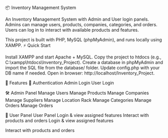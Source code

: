 📦 Inventory Management System

An Inventory Management System with Admin and User login panels. Admins can manage users, products, companies, categories, and orders. Users can log in to interact with available products and features.

This project is built with PHP, MySQL (phpMyAdmin), and runs locally using XAMPP.
⚡ Quick Start

  Install XAMPP
 and start Apache + MySQL.
  Copy the project to htdocs (e.g., C:\xampp\htdocs\Inventory_Project).
 Create a database in phpMyAdmin and import the SQL file from the database/ folder.
 Update config.php with your DB name if needed.
 Open in browser: http://localhost/Inventory_Project.

🚀 Features
🔑 Authentication
Admin Login
User Login

🛠️ Admin Panel
    Manage Users
    Manage Products
    Manage Companies
    Manage Suppliers
    Manage Location Rack
    Manage Categories
    Manage Orders
    Manage Orders
    
   👤 User Panel
   User Panel
 Login & view assigned features
Interact with products and orders
Login & view assigned features

Interact with products and orders
